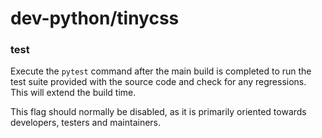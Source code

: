 # dev-python/tinycss

### test
Execute the `pytest` command after the main build is completed to run the test suite provided with the source code and check for any regressions. This will extend the build time.

This flag should normally be disabled, as it is primarily oriented towards developers, testers and maintainers.
